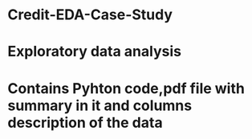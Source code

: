 # Credit-EDA-Case-Study
# Exploratory data analysis
# Contains Pyhton code,pdf file with summary in it and columns description of the data
